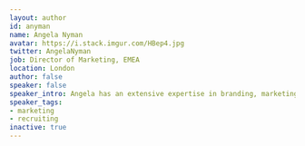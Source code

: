 ```yaml
---
layout: author
id: anyman
name: Angela Nyman
avatar: https://i.stack.imgur.com/HBep4.jpg
twitter: AngelaNyman
job: Director of Marketing, EMEA
location: London
author: false
speaker: false
speaker_intro: Angela has an extensive expertise in branding, marketing management and +12 years of experience in cross cultural management. At Stack Overflow she is educating companies about technical recruitment and how to best reach, attract and engage with developers.
speaker_tags:
- marketing
- recruiting
inactive: true
---
```


